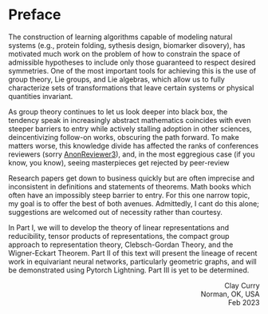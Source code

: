 # Preface

The construction of learning algorithms capable of modeling natural systems (e.g., protein folding, sythesis design, biomarker disovery), has motivated much work on the problem of how to constrain the space of admissible hypotheses to include only those guaranteed to respect desired symmetries. One of the most important tools for achieving this is the use of group theory, Lie groups, and Lie algebras, which allow us to fully characterize sets of transformations that leave certain systems or physical quantities invariant.

As group theory continues to let us look deeper into black box, the tendency speak in increasingly abstract mathematics coincides with even steeper barriers to entry while actively stalling adoption in other sciences, deincentivizing follow-on works, obscuring the path forward. To make matters worse, this knowledge divide has affected the ranks of conferences reviewers (sorry [AnonReviewer3](https://openreview.net/forum?id=H1gBhkBFDH&noteId=BJgI5GfF9B)), and, in the most eggregious case (if you know, you know), seeing masterpieces get rejected by peer-review

Research papers get down to business quickly but are often imprecise and inconsistent in definitions and statements of theorems. Math books which often have an impossibly steep barrier to entry. For this one narrow topic, my goal is to offer the best of both avenues. Admittedly, I cant do this alone; suggestions are welcomed out of necessity rather than courtesy.

In Part I, we will to develop the theory of linear representations and reducibility, tensor products of representations, the compact group approach to representation theory, Clebsch-Gordan Theory, and the Wigner-Eckart Theorem. Part II of this text will present the lineage of recent work in equivariant neural networks, particularly geometric graphs, and will be demonstrated using Pytorch Lightning. Part III is yet to be determined.

<p>
<div style="text-align: right">Clay Curry</div>
<div style="text-align: right">Norman, OK, USA</div>
<div style="text-align: right">Feb 2023</div>
</p>

```{tableofcontents}
```
